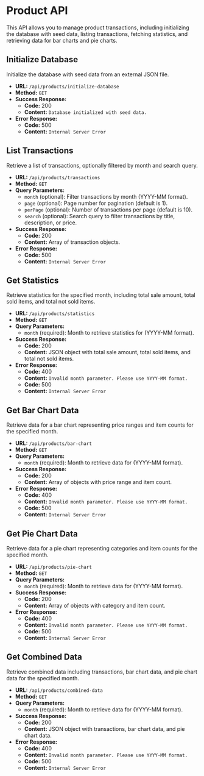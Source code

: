 # Product API

This API allows you to manage product transactions, including initializing the database with seed data, listing transactions, fetching statistics, and retrieving data for bar charts and pie charts.

## Initialize Database

Initialize the database with seed data from an external JSON file.

- **URL:** `/api/products/initialize-database`
- **Method:** `GET`
- **Success Response:**
  - **Code:** 200
  - **Content:** `Database initialized with seed data.`
- **Error Response:**
  - **Code:** 500
  - **Content:** `Internal Server Error`

## List Transactions

Retrieve a list of transactions, optionally filtered by month and search query.

- **URL:** `/api/products/transactions`
- **Method:** `GET`
- **Query Parameters:**
  - `month` (optional): Filter transactions by month (YYYY-MM format).
  - `page` (optional): Page number for pagination (default is 1).
  - `perPage` (optional): Number of transactions per page (default is 10).
  - `search` (optional): Search query to filter transactions by title, description, or price.
- **Success Response:**
  - **Code:** 200
  - **Content:** Array of transaction objects.
- **Error Response:**
  - **Code:** 500
  - **Content:** `Internal Server Error`

## Get Statistics

Retrieve statistics for the specified month, including total sale amount, total sold items, and total not sold items.

- **URL:** `/api/products/statistics`
- **Method:** `GET`
- **Query Parameters:**
  - `month` (required): Month to retrieve statistics for (YYYY-MM format).
- **Success Response:**
  - **Code:** 200
  - **Content:** JSON object with total sale amount, total sold items, and total not sold items.
- **Error Response:**
  - **Code:** 400
  - **Content:** `Invalid month parameter. Please use YYYY-MM format.`
  - **Code:** 500
  - **Content:** `Internal Server Error`

## Get Bar Chart Data

Retrieve data for a bar chart representing price ranges and item counts for the specified month.

- **URL:** `/api/products/bar-chart`
- **Method:** `GET`
- **Query Parameters:**
  - `month` (required): Month to retrieve data for (YYYY-MM format).
- **Success Response:**
  - **Code:** 200
  - **Content:** Array of objects with price range and item count.
- **Error Response:**
  - **Code:** 400
  - **Content:** `Invalid month parameter. Please use YYYY-MM format.`
  - **Code:** 500
  - **Content:** `Internal Server Error`

## Get Pie Chart Data

Retrieve data for a pie chart representing categories and item counts for the specified month.

- **URL:** `/api/products/pie-chart`
- **Method:** `GET`
- **Query Parameters:**
  - `month` (required): Month to retrieve data for (YYYY-MM format).
- **Success Response:**
  - **Code:** 200
  - **Content:** Array of objects with category and item count.
- **Error Response:**
  - **Code:** 400
  - **Content:** `Invalid month parameter. Please use YYYY-MM format.`
  - **Code:** 500
  - **Content:** `Internal Server Error`

## Get Combined Data

Retrieve combined data including transactions, bar chart data, and pie chart data for the specified month.

- **URL:** `/api/products/combined-data`
- **Method:** `GET`
- **Query Parameters:**
  - `month` (required): Month to retrieve data for (YYYY-MM format).
- **Success Response:**
  - **Code:** 200
  - **Content:** JSON object with transactions, bar chart data, and pie chart data.
- **Error Response:**
  - **Code:** 400
  - **Content:** `Invalid month parameter. Please use YYYY-MM format.`
  - **Code:** 500
  - **Content:** `Internal Server Error`
